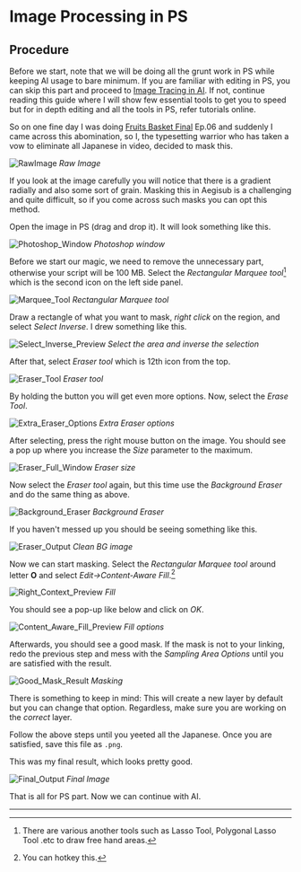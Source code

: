 # Image Processing in PS

## Procedure

Before we start,
note that we will be doing all the grunt work in PS
while keeping AI usage to bare minimum.
If you are familiar with editing in PS,
you can skip this part and proceed to
[Image Tracing in AI](image-tracing.md).
If not, continue reading this guide
where I will show few essential tools to get you to speed
but for in depth editing and all the tools in PS,
refer tutorials online.

So on one fine day I was doing [Fruits Basket Final][] Ep.06
and suddenly I came across this abomination,
so I, the typesetting warrior
who has taken a vow to eliminate all Japanese in video,
decided to mask this.

![RawImage](images/Photoshop/RawImage.png)
_Raw Image_

If you look at the image carefully
you will notice
that there is a gradient radially
and also some sort of grain.
Masking this in Aegisub is a challenging and quite difficult,
so if you come across such masks
you can opt this method.

Open the image in PS (drag and drop it).
It will look something like this.

![Photoshop_Window](images/Photoshop/Photoshop_Window.png)
_Photoshop window_

Before we start our magic,
we need to remove the unnecessary part,
otherwise your script will be 100 MB.
Select the _Rectangular Marquee tool_[^1]
which is the second icon on the left side panel.

![Marquee_Tool](images/Photoshop/Marquee_Tool.png)
_Rectangular Marquee tool_

Draw a rectangle of what you want to mask,
_right click_ on the region,
and select _Select Inverse_.
I drew something like this.

![Select_Inverse_Preview](images/Photoshop/Select_Inverse_Preview.png)
_Select the area and inverse the selection_

After that, select _Eraser tool_
which is 12th icon from the top.

![Eraser_Tool](images/Photoshop/Eraser_Tool.png)
_Eraser tool_

By holding the button
you will get even more options.
Now, select the _Erase Tool_.

![Extra_Eraser_Options](images/Photoshop/Extra_Eraser_Options.png)
_Extra Eraser options_

After selecting,
press the right mouse button on the image.
You should see a pop up
where you increase the _Size_ parameter to the maximum.

![Eraser_Full_Window](images/Photoshop/Eraser_Full_Window.png)
_Eraser size_

Now select the _Eraser tool_ again,
but this time use the _Background Eraser_
and do the same thing as above.

![Background_Eraser](images/Photoshop/Background_Eraser.png)
_Background Eraser_

If you haven't messed up
you should be seeing something like this.

![Eraser_Output](images/Photoshop/Eraser_Output.png)
_Clean BG image_

Now we can start masking.
Select the _Rectangular Marquee tool_ around letter **O**
and select _Edit-\>Content-Aware Fill_.[^2]

![Right_Context_Preview](images/Photoshop/Right_Context_Preview.png)
_Fill_

You should see a pop-up like below
and click on _OK_.

![Content_Aware_Fill_Preview](images/Photoshop/Content_Aware_Fill_Preview.png)
_Fill options_

Afterwards, you should see a good mask.
If the mask is not to your linking,
redo the previous step and mess with the _Sampling Area Options_
until you are satisfied with the result.

![Good_Mask_Result](images/Photoshop/Good_Mask_Result.png)
_Masking_

There is something to keep in mind:
This will create a new layer by default
but you can change that option.
Regardless, make sure you are working on the _correct_ layer.

Follow the above steps until you yeeted all the Japanese.
Once you are satisfied, save this file as `.png`.

This was my final result,
which looks pretty good.

![Final_Output](images/Photoshop/Final_Output.png)
_Final Image_

That is all for PS part.
Now we can continue with AI.

---

[^1]: There are various another tools such as Lasso Tool, Polygonal Lasso Tool .etc to draw free hand areas.
[^2]: You can hotkey this.

[fruits basket final]: https://myanimelist.net/anime/42938/Fruits_Basket__The_Final
